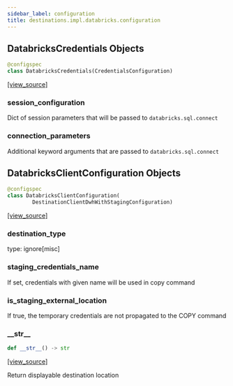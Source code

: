```yaml
---
sidebar_label: configuration
title: destinations.impl.databricks.configuration
---
```


## DatabricksCredentials Objects

```python
@configspec
class DatabricksCredentials(CredentialsConfiguration)
```

[[view_source]](https://github.com/dlt-hub/dlt/blob/e9c9ecfa8a644fdb516dd74aabca3bf75bafb154/dlt/destinations/impl/databricks/configuration.py#L11)

### session\_configuration

Dict of session parameters that will be passed to `databricks.sql.connect`

### connection\_parameters

Additional keyword arguments that are passed to `databricks.sql.connect`

## DatabricksClientConfiguration Objects

```python
@configspec
class DatabricksClientConfiguration(
        DestinationClientDwhWithStagingConfiguration)
```

[[view_source]](https://github.com/dlt-hub/dlt/blob/e9c9ecfa8a644fdb516dd74aabca3bf75bafb154/dlt/destinations/impl/databricks/configuration.py#L43)

### destination\_type

type: ignore[misc]

### staging\_credentials\_name

If set, credentials with given name will be used in copy command

### is\_staging\_external\_location

If true, the temporary credentials are not propagated to the COPY command

### \_\_str\_\_

```python
def __str__() -> str
```

[[view_source]](https://github.com/dlt-hub/dlt/blob/e9c9ecfa8a644fdb516dd74aabca3bf75bafb154/dlt/destinations/impl/databricks/configuration.py#L51)

Return displayable destination location

